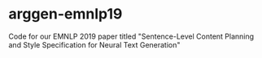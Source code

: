 # arggen-emnlp19
Code for our EMNLP 2019 paper titled "Sentence-Level Content Planning and Style Specification for Neural Text Generation"
